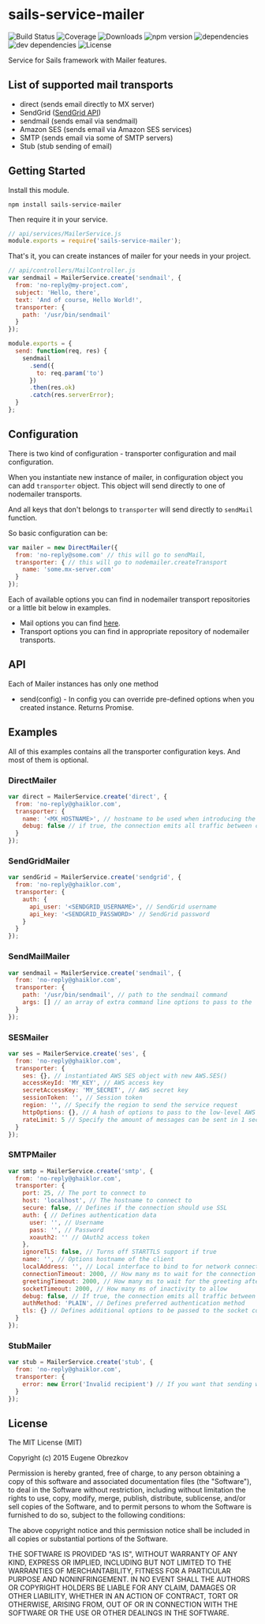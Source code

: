 # sails-service-mailer

![Build Status](https://img.shields.io/travis/ghaiklor/sails-service-mailer.svg) ![Coverage](https://img.shields.io/coveralls/ghaiklor/sails-service-mailer.svg) ![Downloads](https://img.shields.io/npm/dm/sails-service-mailer.svg) ![npm version](https://img.shields.io/npm/v/sails-service-mailer.svg) ![dependencies](https://img.shields.io/david/ghaiklor/sails-service-mailer.svg) ![dev dependencies](https://img.shields.io/david/dev/ghaiklor/sails-service-mailer.svg) ![License](https://img.shields.io/npm/l/sails-service-mailer.svg)

Service for Sails framework with Mailer features.

## List of supported mail transports

- direct (sends email directly to MX server)
- SendGrid ([SendGrid API](https://sendgrid.com/docs/API_Reference/Web_API/mail.html))
- sendmail (sends email via sendmail)
- Amazon SES (sends email via Amazon SES services)
- SMTP (sends email via some of SMTP servers)
- Stub (stub sending of email)

## Getting Started

Install this module.

```shell
npm install sails-service-mailer
```

Then require it in your service.

```javascript
// api/services/MailerService.js
module.exports = require('sails-service-mailer');
```

That's it, you can create instances of mailer for your needs in your project.

```javascript
// api/controllers/MailController.js
var sendmail = MailerService.create('sendmail', {
  from: 'no-reply@my-project.com',
  subject: 'Hello, there',
  text: 'And of course, Hello World!',
  transporter: {
    path: '/usr/bin/sendmail'
  }
});

module.exports = {
  send: function(req, res) {
    sendmail
      .send({
        to: req.param('to')
      })
      .then(res.ok)
      .catch(res.serverError);
  }
};
```

## Configuration

There is two kind of configuration - transporter configuration and mail configuration.

When you instantiate new instance of mailer, in configuration object you can add `transporter` object.
This object will send directly to one of nodemailer transports.

And all keys that don't belongs to `transporter` will send directly to `sendMail` function.

So basic configuration can be:

```javascript
var mailer = new DirectMailer({
  from: 'no-reply@some.com' // this will go to sendMail,
  transporter: { // this will go to nodemailer.createTransport
    name: 'some.mx-server.com'
  }
});
```

Each of available options you can find in nodemailer transport repositories or a little bit below in examples.

- Mail options you can find [here](http://www.nodemailer.com/#e-mail-message-fields).
- Transport options you can find in appropriate repository of nodemailer transports.

## API

Each of Mailer instances has only one method

- send(config) - In config you can override pre-defined options when you created instance. Returns Promise.

## Examples

All of this examples contains all the transporter configuration keys.
And most of them is optional.

### DirectMailer

```javascript
var direct = MailerService.create('direct', {
  from: 'no-reply@ghaiklor.com',
  transporter: {
    name: '<MX_HOSTNAME>', // hostname to be used when introducing the client to the MX server
    debug: false // if true, the connection emits all traffic between client and server as `log` events
  }
});
```

### SendGridMailer

```javascript
var sendGrid = MailerService.create('sendgrid', {
  from: 'no-reply@ghaiklor.com',
  transporter: {
    auth: {
      api_user: '<SENDGRID_USERNAME>', // SendGrid username
      api_key: '<SENDGRID_PASSWORD>' // SendGrid password
    }
  }
});
```

### SendMailMailer

```javascript
var sendmail = MailerService.create('sendmail', {
  from: 'no-reply@ghaiklor.com',
  transporter: {
    path: '/usr/bin/sendmail', // path to the sendmail command
    args: [] // an array of extra command line options to pass to the `sendmail` command
  }
});
```

### SESMailer

```javascript
var ses = MailerService.create('ses', {
  from: 'no-reply@ghaiklor.com',
  transporter: {
    ses: {}, // instantiated AWS SES object with new AWS.SES()
    accessKeyId: 'MY_KEY', // AWS access key
    secretAccessKey: 'MY_SECRET', // AWS secret key
    sessionToken: '', // Session token
    region: '', // Specify the region to send the service request
    httpOptions: {}, // A hash of options to pass to the low-level AWS HTTP request
    rateLimit: 5 // Specify the amount of messages can be sent in 1 second
  }
});
```

### SMTPMailer

```javascript
var smtp = MailerService.create('smtp', {
  from: 'no-reply@ghaiklor.com',
  transporter: {
    port: 25, // The port to connect to
    host: 'localhost', // The hostname to connect to
    secure: false, // Defines if the connection should use SSL
    auth: { // Defines authentication data
      user: '', // Username
      pass: '', // Password
      xoauth2: '' // OAuth2 access token
    },
    ignoreTLS: false, // Turns off STARTTLS support if true
    name: '', // Options hostname of the client
    localAddress: '', // Local interface to bind to for network connections
    connectionTimeout: 2000, // How many ms to wait for the connection to establish
    greetingTimeout: 2000, // How many ms to wait for the greeting after connection
    socketTimeout: 2000, // How many ms of inactivity to allow
    debug: false, // If true, the connection emits all traffic between client and server as `log` events
    authMethod: 'PLAIN', // Defines preferred authentication method
    tls: {} // Defines additional options to be passed to the socket constructor
  }
});
```

### StubMailer

```javascript
var stub = MailerService.create('stub', {
  from: 'no-reply@ghaiklor.com',
  transporter: {
    error: new Error('Invalid recipient') // If you want that sending will fail and return error
  }
});
```

## License

The MIT License (MIT)

Copyright (c) 2015 Eugene Obrezkov

Permission is hereby granted, free of charge, to any person obtaining a copy
of this software and associated documentation files (the "Software"), to deal
in the Software without restriction, including without limitation the rights
to use, copy, modify, merge, publish, distribute, sublicense, and/or sell
copies of the Software, and to permit persons to whom the Software is
furnished to do so, subject to the following conditions:

The above copyright notice and this permission notice shall be included in all
copies or substantial portions of the Software.

THE SOFTWARE IS PROVIDED "AS IS", WITHOUT WARRANTY OF ANY KIND, EXPRESS OR
IMPLIED, INCLUDING BUT NOT LIMITED TO THE WARRANTIES OF MERCHANTABILITY,
FITNESS FOR A PARTICULAR PURPOSE AND NONINFRINGEMENT. IN NO EVENT SHALL THE
AUTHORS OR COPYRIGHT HOLDERS BE LIABLE FOR ANY CLAIM, DAMAGES OR OTHER
LIABILITY, WHETHER IN AN ACTION OF CONTRACT, TORT OR OTHERWISE, ARISING FROM,
OUT OF OR IN CONNECTION WITH THE SOFTWARE OR THE USE OR OTHER DEALINGS IN THE
SOFTWARE.
